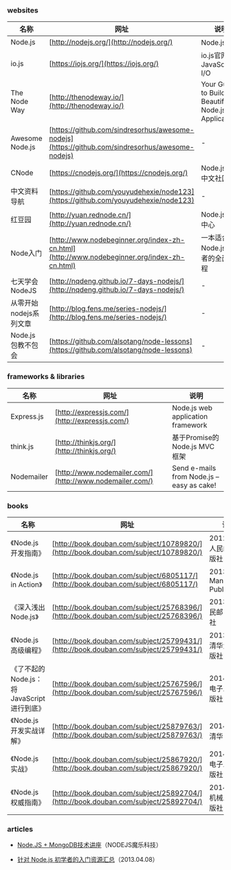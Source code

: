 ### websites

 名称 | 网址 | 说明
------ | ------ | ------
Node.js | [http://nodejs.org/](http://nodejs.org/) | Node.js官网
io.js | [https://iojs.org/](https://iojs.org/) | io.js官网，JavaScript I/O
The Node Way | [http://thenodeway.io/](http://thenodeway.io/) | Your Guide to Building Beautiful Node.js Applications
Awesome Node.js | [https://github.com/sindresorhus/awesome-nodejs](https://github.com/sindresorhus/awesome-nodejs) | -
CNode | [https://cnodejs.org/](https://cnodejs.org/) | Node.js专业中文社区
中文资料导航 | [https://github.com/youyudehexie/node123](https://github.com/youyudehexie/node123) | -
红豆园 | [http://yuan.rednode.cn/](http://yuan.rednode.cn/) | Node.js资源中心
Node入门 | [http://www.nodebeginner.org/index-zh-cn.html](http://www.nodebeginner.org/index-zh-cn.html) | 一本适合Node.js初学者的全面教程
七天学会NodeJS | [http://nqdeng.github.io/7-days-nodejs/](http://nqdeng.github.io/7-days-nodejs/) | -
从零开始nodejs系列文章 | [http://blog.fens.me/series-nodejs/](http://blog.fens.me/series-nodejs/) | -
Node.js 包教不包会 | [https://github.com/alsotang/node-lessons](https://github.com/alsotang/node-lessons) | -

### frameworks & libraries

 名称 | 网址 | 说明
------ | ------ | ------
Express.js | [http://expressjs.com/](http://expressjs.com/) | Node.js web application framework
think.js | [http://thinkjs.org/](http://thinkjs.org/) | 基于Promise的Node.js MVC框架
Nodemailer | [http://www.nodemailer.com/](http://www.nodemailer.com/) | Send e-mails from Node.js – easy as cake!

### books

 名称 | 网址 | 说明
------ | ------ | ------
《Node.js开发指南》 | [http://book.douban.com/subject/10789820/](http://book.douban.com/subject/10789820/) | 2012.07，人民邮电出版社
《Node.js in Action》 | [http://book.douban.com/subject/6805117/](http://book.douban.com/subject/6805117/) | 2013.11，Manning Publications
《深入浅出Node.js》 | [http://book.douban.com/subject/25768396/](http://book.douban.com/subject/25768396/) | 2013.12,人民邮电出版社
《Node.js高级编程》 | [http://book.douban.com/subject/25799431/](http://book.douban.com/subject/25799431/) | 2013.12，清华大学出版社
《了不起的Node.js：将JavaScript进行到底》 | [http://book.douban.com/subject/25767596/](http://book.douban.com/subject/25767596/) | 2014.01，电子工业出版社
《Node.js开发实战详解》 | [http://book.douban.com/subject/25879763/](http://book.douban.com/subject/25879763/) | 2014.04，清华出版社
《Node.js 实战》 | [http://book.douban.com/subject/25867920/](http://book.douban.com/subject/25867920/) | 2014.05，电子工业出版社
《Node.js权威指南》 | [http://book.douban.com/subject/25892704/](http://book.douban.com/subject/25892704/) | 2014.05，机械工业出版社

### articles

- [Node.JS + MongoDB技术讲座](http://wenku.baidu.com/view/41d560433b3567ec102d8aba.html)（NODEJS魔乐科技）

- [针对 Node.js 初学者的入门资源汇总](http://blog.jobbole.com/17174/)（2013.04.08）
